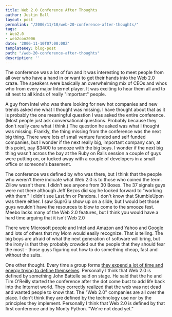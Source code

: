 ```yaml
---
title: Web 2.0 Conference After Thoughts
author: Justin Ball
layout: post
permalink: "/2006/11/10/web-20-conference-after-thoughts/"
tags:
- Web2.0
- web2con2006
date: '2006-11-10T07:00:00Z'
templateKey: blog-post
path: "/web-20-conference-after-thoughts"
description: ''
---
```


The conference was a lot of fun and it was interesting to meet people from all over who have a hand in or want to get their hands into the Web 2.0 craze. The speakers were basically an overwhelming mix of CEOs and whos who from every major Internet player. It was exciting to hear them all and to sit next to all kinds of really "important" people.

A guy from Intel who was there looking for new hot companies and new trends asked me what I thought was missing. I have thought about that as it is probably the one meaningful question I was asked the entire conference. (Most people just ask conversational questions. Probably because they don't really care what I think.) The question he asked was what I thought was missing. Frankly, the thing missing from the conference was the next big thing. There were lots of small venture funded and self funded companies, but I wonder if the next really big, important company can, at this point, pay $3400 to smooze with the big boys. I wonder if the next big thing wasn't across the bay at the Ruby on Rails session a couple of guys were putting on, or tucked away with a couple of developers in a small office or someone's basement.

The conference was defined by who was there, but I think that the people who weren't there indicate what Web 2.0 is to those who coined the term. Zillow wasn't there. I didn't see anyone from 30 Boxes. The 37 signals guys were not there although Jeff Bezos did say he looked forward to "working with them." I didn't see Last.fm or Pandora. I don't know that StumbleUpon was there either. I saw SuprGlu show up on a slide, but I would bet those guys wouldn't have the resources to blow to come to the smooze fest. Meebo lacks many of the Web 2.0 features, but I think you would have a hard time arguing that it isn't Web 2.0

There were Microsoft people and Intel and Amazon and Yahoo and Google and lots of others that my Mom would easily recognize. That is telling. The big boys are afraid of what the next generation of software will bring, but the irony is that they probably crowded out the people that they should fear the most - those guys figuring out how to do something cheap, fast and without the suits.

One other thought. Every time a group forms [they expend a lot of time and energy trying to define themselves][1]. Personally I think that Web 2.0 is defined by something John Battelle said on stage. He said that the he and Tim O'Reilly started the conference after the dot come bust to add life back into the Internet world. They correctly realized that the web was not dead and wanted people to know that. The "Web 2.0" companies are all over the place. I don't think they are defined by the technology use nor by the principles they implement. Personally I think that Web 2.0 is defined by that first conference and by Monty Python. "We're not dead yet."

 [1]: http://radar.oreilly.com/archives/2006/11/web_20_principl_1.html
